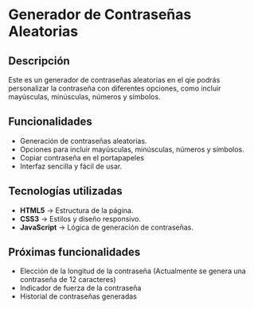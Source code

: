 # Generador de Contraseñas Aleatorias

## Descripción
Este es un generador de contraseñas aleatorias en el qie podrás personalizar la contraseña con diferentes opciones, como incluir mayúsculas, minúsculas, números y símbolos.

## Funcionalidades
- Generación de contraseñas aleatorias.
- Opciones para incluir mayúsculas, minúsculas, números y símbolos.
- Copiar contraseña en el portapapeles
- Interfaz sencilla y fácil de usar.

## Tecnologías utilizadas
- **HTML5** → Estructura de la página.  
- **CSS3** → Estilos y diseño responsivo.  
- **JavaScript** → Lógica de generación de contraseñas.

## Próximas funcionalidades
- Elección de la longitud de la contraseña (Actualmente se genera una contraseña de 12 caracteres)
- Indicador de fuerza de la contraseña
- Historial de contraseñas generadas
